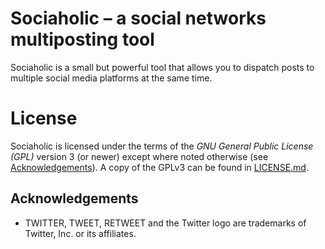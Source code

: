 # Sociaholic – a social networks multiposting tool

Sociaholic is a small but powerful tool that allows you to dispatch posts to multiple social media platforms at the same
time.

# License

Sociaholic is licensed under the terms of the *GNU General Public License (GPL)* version 3 (or newer) except where noted
otherwise (see [Acknowledgements](#acknowledgements)). A copy of the GPLv3 can be found in [LICENSE.md](LICENSE.md).

## Acknowledgements

* TWITTER, TWEET, RETWEET and the Twitter logo are trademarks of Twitter, Inc. or its affiliates.
